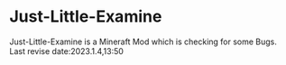 # Just-Little-Examine
Just-Little-Examine is a Mineraft Mod which is checking for some Bugs.
Last revise date:2023.1.4,13:50